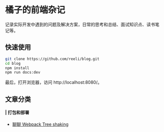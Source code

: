 # 橘子的前端杂记

记录实际开发中遇到的问题及解决方案，日常的思考和总结、面试知识点、读书笔记等。

## 快速使用

```bash
git clone https://github.com/reeli/blog.git
cd blog
npm install
npm run docs:dev
```

最后，打开浏览器，访问 http://localhost:8080/。 

## 文章分类

#### | 打包和部署

- [聊聊 Webpack Tree shaking](https://github.com/reeli/blog/blob/master/docs/blog/webpack-tree-shaking.md)
